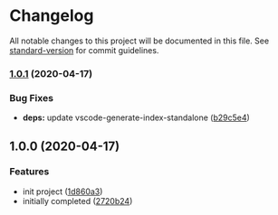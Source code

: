# Changelog

All notable changes to this project will be documented in this file. See [standard-version](https://github.com/conventional-changelog/standard-version) for commit guidelines.

### [1.0.1](https://github.com/fjc0k/generate-index-webpack-plugin/compare/v1.0.0...v1.0.1) (2020-04-17)

### Bug Fixes

- **deps:** update vscode-generate-index-standalone ([b29c5e4](https://github.com/fjc0k/generate-index-webpack-plugin/commit/b29c5e4c6722ccf72d18ad7bdd659bb394f07ddd))

## 1.0.0 (2020-04-17)

### Features

- init project ([1d860a3](https://github.com/fjc0k/generate-index-webpack-plugin/commit/1d860a349e2b7e49b981cc047e2db92c37b4e7d1))
- initially completed ([2720b24](https://github.com/fjc0k/generate-index-webpack-plugin/commit/2720b2463f5e9169fda8304fa01ab05fe7efbf69))

